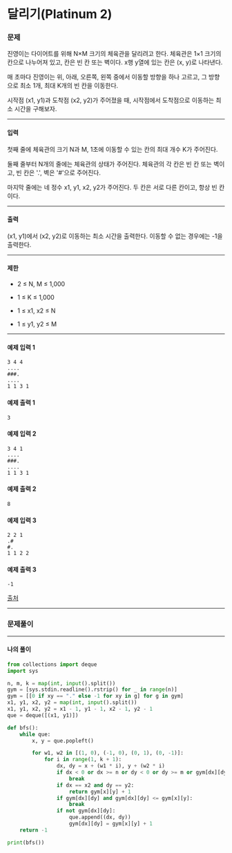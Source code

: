 # 달리기(Platinum 2)

### 문제

진영이는 다이어트를 위해 N×M 크기의 체육관을 달리려고 한다. 체육관은 1×1 크기의 칸으로 나누어져 있고, 칸은 빈 칸 또는 벽이다. x행 y열에 있는 칸은 (x, y)로 나타낸다.   

매 초마다 진영이는 위, 아래, 오른쪽, 왼쪽 중에서 이동할 방향을 하나 고르고, 그 방향으로 최소 1개, 최대 K개의 빈 칸을 이동한다.   

시작점 (x1, y1)과 도착점 (x2, y2)가 주어졌을 때, 시작점에서 도착점으로 이동하는 최소 시간을 구해보자.    

---

#### 입력

첫째 줄에 체육관의 크기 N과 M, 1초에 이동할 수 있는 칸의 최대 개수 K가 주어진다.   

둘째 줄부터 N개의 줄에는 체육관의 상태가 주어진다. 체육관의 각 칸은 빈 칸 또는 벽이고, 빈 칸은 '.', 벽은 '#'으로 주어진다.   

마지막 줄에는 네 정수 x1, y1, x2, y2가 주어진다. 두 칸은 서로 다른 칸이고, 항상 빈 칸이다.   

---

#### 출력

(x1, y1)에서 (x2, y2)로 이동하는 최소 시간을 출력한다. 이동할 수 없는 경우에는 -1을 출력한다.   

---

#### 제한

* 2 ≤ N, M ≤ 1,000

* 1 ≤ K ≤ 1,000

* 1 ≤ x1, x2 ≤ N

* 1 ≤ y1, y2 ≤ M

---

#### 예제 입력 1
~~~
3 4 4
....
###.
....
1 1 3 1
~~~

#### 예제 출력 1
~~~
3
~~~

#### 예제 입력 2
~~~
3 4 1
....
###.
....
1 1 3 1
~~~

#### 예제 출력 2
~~~
8
~~~

#### 예제 입력 3
~~~
2 2 1
.#
#.
1 1 2 2
~~~

#### 예제 출력 3
~~~
-1
~~~

[출처](https://www.acmicpc.net/problem/16930)

---

### 문제풀이



---

#### 나의 풀이

~~~python
from collections import deque
import sys

n, m, k = map(int, input().split())
gym = [sys.stdin.readline().rstrip() for _ in range(n)]
gym = [[0 if xy == "." else -1 for xy in g] for g in gym]
x1, y1, x2, y2 = map(int, input().split())
x1, y1, x2, y2 = x1 - 1, y1 - 1, x2 - 1, y2 - 1 
que = deque([(x1, y1)])

def bfs():
    while que:
        x, y = que.popleft()

        for w1, w2 in [(1, 0), (-1, 0), (0, 1), (0, -1)]:
            for i in range(1, k + 1):
                dx, dy = x + (w1 * i), y + (w2 * i)
                if dx < 0 or dx >= n or dy < 0 or dy >= m or gym[dx][dy] == -1:
                    break
                if dx == x2 and dy == y2:
                    return gym[x][y] + 1
                if gym[dx][dy] and gym[dx][dy] <= gym[x][y]:
                    break
                if not gym[dx][dy]:
                    que.append((dx, dy))
                    gym[dx][dy] = gym[x][y] + 1
    return -1

print(bfs())
~~~
